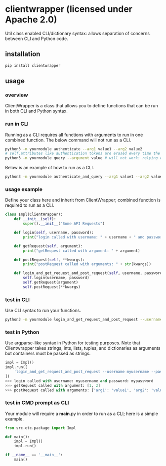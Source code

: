 # clientwrapper (licensed under Apache 2.0)
Util class enabled CLI/dictionary syntax: allows separation of concerns between CLI and Python code.

## installation
```bash
pip install clientwrapper
```

## usage 
### overview
ClientWrapper is a class that allows you to define functions that can be run in both CLI and Python syntax.

### run in CLI
Running as a CLI requires all functions with arguments to run in one combined function. The below command will not run as a CLI.
```bash
python3 -m yourmodule authenticate --arg1 value1 --arg2 value2
# self.attributes like authentication tokens are erased every time the CLI is run; combine your functions to avoid NullPointerExceptions
python3 -m yourmodule query --argument value # will not work: relying on any attributes in self
```
Below is an example of how to run as a CLI.
```bash
python3 -m yourmodule authenticate_and_query --arg1 value1 --arg2 value2 --argument value
```

### usage example
Define your class here and inherit from ClientWrapper; combined function is required to run as a CLI.
```python
class Impl(ClientWrapper):
    def __init__(self):
        super().__init__("Some API Requests")

    def login(self, username, password):
        print("login called with username: " + username + " and password: " + password)

    def getRequest(self, argument):
        print("getRequest called with argument: " + argument)

    def postRequest(self, **kwargs):
        print("postRequest called with arguments: " + str(kwargs))  

    def login_and_get_request_and_post_request(self, username, password, argument, **kwargs):
        self.login(username, password)
        self.getRequest(argument)
        self.postRequest(**kwargs)
```

### test in CLI
Use CLI syntax to run your functions. 
```bash
python3 -m yourmodule login_and_get_request_and_post_request --username myusername --password mypassword --argument [1, 2] --arg1 value1 --arg2 value2
```

### test in Python 
Use argparse-like syntax in Python for testing purposes.
Note that Clientwrapper takes strings, ints, lists, tuples, and dictionaries as arguments but containers must be passed as strings.
```python
impl = Impl()
impl.run([
    'login_and_get_request_and_post_request --username myusername --password mypassword --argument "[1, 2]" --arg1 value1 --arg2 value2'.split()
])
>>> login called with username: myusername and password: mypassword
>>> getRequest called with argument: [1, 2]
>>> postRequest called with arguments: {'arg1': 'value1', 'arg2': 'value2'}
```

### test in CMD prompt as CLI
Your module will require a __main__.py in order to run as a CLI; here is a simple example.
```python
from src.etc.package import Impl

def main():
    impl = Impl()
    impl.run()

if __name__ == '__main__':
    main()
```
